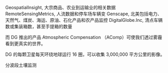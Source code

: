 GeospatialInsight, 大宗商品、农业到运输业的相关数据
RemoteSensingMetrics, 人流数据和停车场车辆变
Genscape, 北美包括电力、天然气、煤炭、海运、原油、石化产品和农产品监控
DigitalGlobe.Inc, 清点车辆数或集装箱数，甚至手提箱的数量

而 DG 推出的产品 Atmospheric Compensation （AComp）可使我们透过雾霾看到更真实的世界。

DG 的每颗卫星每天环绕地球运行 16 圈，可以收集 3,000,000 平方公里的影像。

分波段土壤监测

